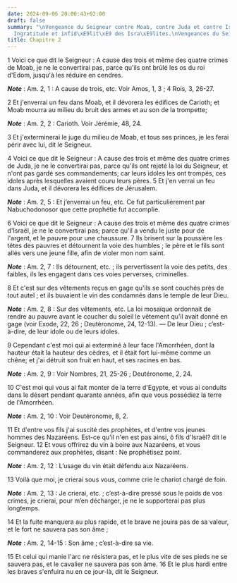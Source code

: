 ```yaml
---
date: 2024-09-06 20:00:43+02:00
draft: false
summary: "\nVengeance du Seigneur contre Moab, contre Juda et contre Isra\xEBl.\n\
  Ingratitude et infid\xE9lit\xE9 des Isra\xE9lites.\nVengeances du Seigneur sur eux.\n"
title: Chapitre 2
---
```





1 Voici ce que dit le Seigneur : A cause des trois et même des quatre crimes de Moab, je ne le convertirai pas, parce qu'ils ont brûlé les os du roi d'Edom, jusqu'à les réduire en cendres.

***Note*** :  Am. 2, 1 : A cause de trois, etc. Voir Amos, 1, 3 ; 4 Rois, 3, 26-27.

2 Et j'enverrai un feu dans Moab, et il dévorera les édifices de Carioth; et Moab mourra au milieu du bruit des armes et au son de la trompette;

***Note*** :  Am. 2, 2 : Carioth. Voir Jérémie, 48, 24.

3 Et j'exterminerai le juge du milieu de Moab, et tous ses princes, je les ferai périr avec lui, dit le Seigneur.


4 Voici ce que dit le Seigneur : A cause des trois et même des quatre crimes de Juda, je ne le convertirai pas, parce qu'ils ont rejeté la loi du Seigneur, et n'ont pas gardé ses commandements; car leurs idoles les ont trompés, ces idoles après lesquelles avaient couru leurs pères. 5 Et j'en verrai un feu dans Juda, et il dévorera les édifices de Jérusalem.

***Note*** :  Am. 2, 5 : Et j’enverrai un feu, etc. Ce fut particulièrement par Nabuchodonosor que cette prophétie fut accomplie.


6 Voici ce que dit le Seigneur : A cause des trois et même des quatre crimes d'Israël, je ne le convertirai pas; parce qu'il a vendu le juste pour de l'argent, et le pauvre pour une chaussure. 7 Ils brisent sur la poussière les têtes des pauvres et détournent la voie des humbles ; le père et le fils sont allés vers une jeune fille, afin de violer mon nom saint.

***Note*** :  Am. 2, 7 : Ils détournent, etc. ; ils pervertissent la voie des petits, des faibles, ils les engagent dans ces voies perverses, criminelles.

8 Et c'est sur des vêtements reçus en gage qu'ils se sont couchés près de tout autel ; et ils buvaient le vin des condamnés dans le temple de leur Dieu.

***Note*** :  Am. 2, 8 : Sur des vêtements, etc. La loi mosaïque ordonnait de rendre au pauvre avant le coucher du soleil le vêtement qu’il avait donné en gage (voir Exode, 22, 26 ; Deutéronome, 24, 12-13). ― De leur Dieu ; c’est-à-dire, de leur idole ou de leurs idoles.


9 Cependant c'est moi qui ai exterminé à leur face l'Amorrhéen, dont la hauteur était la hauteur des cèdres, et il était fort lui-même comme un chêne; et j'ai détruit son fruit en haut, et ses racines en bas.

***Note*** :  Am. 2, 9 : Voir Nombres, 21, 25-26 ; Deutéronome, 2, 24.

10 C'est moi qui vous ai fait monter de la terre d'Egypte, et vous ai conduits dans le désert pendant quarante années, afin que vous possédiez la terre de l'Amorrhéen.

***Note*** :  Am. 2, 10 : Voir Deutéronome, 8, 2.


11 Et d'entre vos fils j'ai suscité des prophètes, et d'entre vos jeunes hommes des Nazaréens. Est-ce qu'il n'en est pas ainsi, ô fils d'Israël? dit le Seigneur. 12 Et vous offrirez du vin à boire aux Nazaréens, et vous commanderez aux prophètes, disant : Ne prophétisez point.

***Note*** :  Am. 2, 12 : L’usage du vin était défendu aux Nazaréens.


13 Voilà que moi, je crierai sous vous, comme crie le chariot chargé de foin.

***Note*** :  Am. 2, 13 : Je crierai, etc. ; c’est-à-dire pressé sous le poids de vos crimes, je crierai, pour m’en décharger, je ne le supporterai pas plus longtemps.

14 Et la fuite manquera au plus rapide, et le brave ne jouira pas de sa valeur, et le fort ne sauvera pas son âme ;

***Note*** :  Am. 2, 14-15 : Son âme ; c’est-à-dire sa vie.

15 Et celui qui manie l'arc ne résistera pas, et le plus vite de ses pieds ne se sauvera pas, et le cavalier ne sauvera pas son âme. 16 Et le plus hardi entre les braves s'enfuira nu en ce jour-là, dit le Seigneur.

